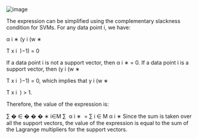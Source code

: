 ![image](https://user-images.githubusercontent.com/89120960/232238001-62bc9ece-1dc5-4a5e-be5e-f83fe5899807.png)



<p>
The expression can be simplified using the complementary slackness condition for SVMs. For any data point i, we have:

α
i
∗
(y
i
(w
∗

T
x
i
​
)−1) = 0

If a data point i is not a support vector, then α
i
∗
= 0. If a data point i is a support vector, then (y
i
(w
∗

T
x
i
​
)−1) = 0, which implies that y
i
(w
∗

T
x
i
​
) > 1.

Therefore, the value of the expression is:

∑
�
∈
�
�
�
∗
i∈M
∑
​
α
i
∗
​
= ∑
i
∈
M
α
i
∗
Since the sum is taken over all the support vectors, the value of the expression is equal to the sum of the Lagrange multipliers for the support vectors.
</p>
